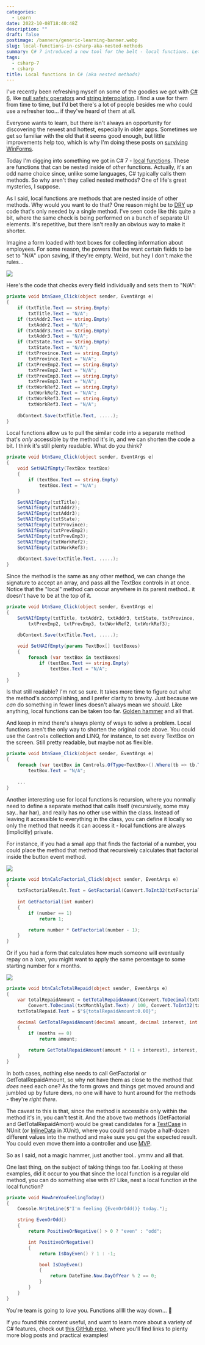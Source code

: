 ```yaml
---
categories:
  - Learn
date: 2022-10-08T18:40:48Z
description: ""
draft: false
postimage: /banners/generic-learning-banner.webp
slug: local-functions-in-csharp-aka-nested-methods
summary: C# 7 introduced a new tool for the belt - local functions. Let's take a look at what they are, how to use them, and why we might not want to.
tags:
  - csharp-7
  - csharp
title: Local functions in C# (aka nested methods)
---
```

I've recently been refreshing myself on some of the goodies we got with [C# 6](https://grantwinney.com/tags/c-6-0/), like [null safety operators](https://grantwinney.com/null-conditional-and-null-coalescing-operators/) and [string interpolation](https://grantwinney.com/using-string-interpolation-to-craft-readable-strings/). I find a use for them from time to time, but I'd bet there's a lot of people besides me who could use a refresher too... if they've heard of them at all.

Everyone wants to learn, but there isn't always an opportunity for discovering the newest and hottest, especially in older apps. Sometimes we get so familiar with the old that it seems good enough, but little improvements help too, which is why I'm doing these posts on [surviving WinForms](https://grantwinney.com/tags/surviving-winforms/).

Today I'm digging into something we got in C# 7 - [local functions](https://learn.microsoft.com/en-us/dotnet/csharp/programming-guide/classes-and-structs/local-functions). These are functions that can be nested inside of _other_ functions. Actually, it's an odd name choice since, unlike some languages, C# typically calls them methods. So why aren't they called nested methods? One of life's great mysteries, I suppose.

As I said, local functions are methods that are nested inside of other methods. Why would you want to do that? One reason might be to [DRY](https://www.nickang.com/2017-12-11-what-is-dry-programming/) up code that's only needed by a single method. I've seen code like this quite a bit, where the same check is being performed on a bunch of separate UI elements. It's repetitive, but there isn't really an obvious way to make it shorter.

Imagine a form loaded with text boxes for collecting information about employees. For some reason, the powers that be want certain fields to be set to "N/A" upon saving, if they're empty. Weird, but hey I don't make the rules...

![](image.png)

Here's the code that checks every field individually and sets them to "N/A":

```csharp
private void btnSave_Click(object sender, EventArgs e)
{
    if (txtTitle.Text == string.Empty)
        txtTitle.Text = "N/A";
    if (txtAddr2.Text == string.Empty)
        txtAddr2.Text = "N/A";
    if (txtAddr3.Text == string.Empty)
        txtAddr3.Text = "N/A";
    if (txtState.Text == string.Empty)
        txtState.Text = "N/A";
    if (txtProvince.Text == string.Empty)
        txtProvince.Text = "N/A";
    if (txtPrevEmp2.Text == string.Empty)
        txtPrevEmp2.Text = "N/A";
    if (txtPrevEmp3.Text == string.Empty)
        txtPrevEmp3.Text = "N/A";
    if (txtWorkRef2.Text == string.Empty)
        txtWorkRef2.Text = "N/A";
    if (txtWorkRef3.Text == string.Empty)
        txtWorkRef3.Text = "N/A";
    
    dbContext.Save(txtTitle.Text, .....);
}
```

Local functions allow us to pull the similar code into a separate method that's _only_ accessible by the method it's in, and we can shorten the code a bit. I think it's still plenty readable. What do you think?

```csharp
private void btnSave_Click(object sender, EventArgs e)
{
    void SetNAIfEmpty(TextBox textBox)
    {
        if (textBox.Text == string.Empty)
            textBox.Text = "N/A";
    }

    SetNAIfEmpty(txtTitle);
    SetNAIfEmpty(txtAddr2);
    SetNAIfEmpty(txtAddr3);
    SetNAIfEmpty(txtState);
    SetNAIfEmpty(txtProvince);
    SetNAIfEmpty(txtPrevEmp2);
    SetNAIfEmpty(txtPrevEmp3);
    SetNAIfEmpty(txtWorkRef2);
    SetNAIfEmpty(txtWorkRef3);
    
    dbContext.Save(txtTitle.Text, .....);
}
```

Since the method is the same as any other method, we can change the signature to accept an array, and pass all the TextBox controls in at once. Notice that the "local" method can occur anywhere in its parent method.. it doesn't have to be at the top of it.

```csharp
private void btnSave_Click(object sender, EventArgs e)
{
    SetNAIfEmpty(txtTitle, txtAddr2, txtAddr3, txtState, txtProvince,
        txtPrevEmp2, txtPrevEmp3, txtWorkRef2, txtWorkRef3);
    
    dbContext.Save(txtTitle.Text, .....);

    void SetNAIfEmpty(params TextBox[] textBoxes)
    {
        foreach (var textBox in textBoxes)
            if (textBox.Text == string.Empty)
                textBox.Text = "N/A";
    }
}
```

Is that still readable? I'm not so sure. It takes more time to figure out what the method's accomplishing, and I prefer clarity to brevity. Just because we _can_ do something in fewer lines doesn't always mean we _should._ Like anything, local functions can be taken too far. [Golden hammer](https://ceopedia.org/index.php/Golden_hammer#Golden_hammer_in_computer_programming) and all that.

And keep in mind there's always plenty of ways to solve a problem. Local functions aren't the only way to shorten the original code above. You could use the `Controls` collection and LINQ, for instance, to set every TextBox on the screen. Still pretty readable, but maybe not as flexible.

```csharp
private void btnSave_Click(object sender, EventArgs e)
{
    foreach (var textBox in Controls.OfType<TextBox>().Where(tb => tb.Text == string.Empty))
        textBox.Text = "N/A";
    
    ...
}
```

Another interesting use for local functions is recursion, where you normally need to define a separate method that calls itself (recursively, some may say.. har har), and really has no other use within the class. Instead of leaving it accessible to everything in the class, you can define it locally so only the method that needs it can access it - local functions are always (implicitly) private.

For instance, if you had a small app that finds the factorial of a number, you could place the method that method that recursively calculates that factorial inside the button event method.

![](image-1.png)

```csharp
private void btnCalcFactorial_Click(object sender, EventArgs e)
{
    txtFactorialResult.Text = GetFactorial(Convert.ToInt32(txtFactorialStart.Text)).ToString();
            
    int GetFactorial(int number)
    {
        if (number == 1)
            return 1;

        return number * GetFactorial(number - 1);
    }
}
```

Or if you had a form that calculates how much someone will eventually repay on a loan, you might want to apply the same percentage to some starting number for x months.

![](image-2.png)

```csharp
private void btnCalcTotalRepaid(object sender, EventArgs e)
{
    var totalRepaidAmount = GetTotalRepaidAmount(Convert.ToDecimal(txtOrigLoan.Text),
        Convert.ToDecimal(txtMonthlyInt.Text) / 100, Convert.ToInt32(txtNbrOfMonths.Text));
    txtTotalRepaid.Text = $"${totalRepaidAmount:0.00}";

    decimal GetTotalRepaidAmount(decimal amount, decimal interest, int months)
    {
        if (months == 0)
            return amount;

        return GetTotalRepaidAmount(amount * (1 + interest), interest, --months);
    }
}
```

In both cases, nothing else needs to call GetFactorial or GetTotalRepaidAmount, so why not have them as close to the method that _does_ need each one? As the form grows and things get moved around and jumbled up by future devs, no one will have to hunt around for the methods - they're _right there_.

The caveat to this is that, since the method is accessible only within the method it's in, you can't test it. And the above two methods (GetFactorial and GetTotalRepaidAmont) would be great candidates for a [TestCase](https://docs.nunit.org/articles/nunit/writing-tests/attributes/testcase.html) in NUnit (or [InlineData](https://exceptionnotfound.net/using-xunit-theory-and-inlinedata-to-test-c-extension-methods/) in XUnit), where you could send maybe a half-dozen different values into the method and make sure you get the expected result. You could even move them into a controller and use [MVP](https://grantwinney.com/its-possible-to-test-a-winforms-app-using-mvp/).

So as I said, not a magic hammer, just another tool.. ymmv and all that.

One last thing, on the subject of taking things too far. Looking at these examples, did it occur to you that since the local function is a regular old method, you can do something else with it? Like, nest a local function _in_ the local function?

```csharp
private void HowAreYouFeelingToday()
{
    Console.WriteLine($"I'm feeling {EvenOrOdd()} today.");

    string EvenOrOdd()
    {
        return PositiveOrNegative() > 0 ? "even" : "odd";

        int PositiveOrNegative()
        {
            return IsDayEven() ? 1 : -1;

            bool IsDayEven()
            {
                return DateTime.Now.DayOfYear % 2 == 0;
            }
        }
    }
}
```

You're team is going to _love_ you. Functions alllll the way down... 🐢

If you found this content useful, and want to learn more about a variety of C# features, check out [this GitHub repo](https://github.com/grantwinney/CSharpDotNetExamples), where you'll find links to plenty more blog posts and practical examples!
